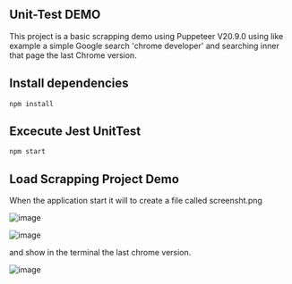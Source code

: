 ## Unit-Test DEMO

This project is a basic scrapping demo using Puppeteer V20.9.0 using like example a simple Google search 'chrome developer' and searching inner that page the last Chrome version.

## Install dependencies

```
npm install
```

## Excecute Jest UnitTest

```
npm start
```

## Load Scrapping Project Demo

When the application start it will to create a file called screensht.png

![image](https://github.com/AngelGuante/Scrapping_Javascript_Puppeteer/assets/49294128/f05a61b9-7879-47b8-879e-2e17c84e7265)

![image](https://github.com/AngelGuante/Scrapping_Javascript_Puppeteer/assets/49294128/88f7d305-4857-419e-832d-379771cfbf59)

and show in the terminal the last chrome version.

![image](https://github.com/AngelGuante/Scrapping_Javascript_Puppeteer/assets/49294128/348c9cd5-f9e3-499a-b3f0-12a7d3772cb1)
